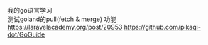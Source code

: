 我的go语言学习\
测试goland的pull(fetch & merge) 功能\
https://laravelacademy.org/post/20953
https://github.com/pikaqi-dot/GoGuide